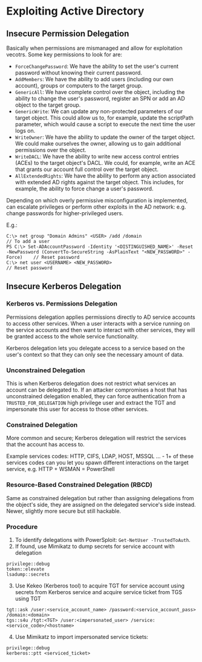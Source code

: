 # Exploiting Active Directory

## Insecure Permission Delegation

Basically when permissions are mismanaged and allow for exploitation vecotrs. Some key permissions to look for are:
- `ForceChangePassword`: We have the ability to set the user's current password without knowing their current password.
- `AddMembers`: We have the ability to add users (including our own account), groups or computers to the target group.
- `GenericAll`: We have complete control over the object, including the ability to change the user's password, register an SPN or add an AD object to the target group.
- `GenericWrite`: We can update any non-protected parameters of our target object. This could allow us to, for example, update the scriptPath parameter, which would cause a script to execute the next time the user logs on.
- `WriteOwner`: We have the ability to update the owner of the target object. We could make ourselves the owner, allowing us to gain additional permissions over the object.
- `WriteDACL`: We have the ability to write new access control entries (ACEs) to the target object's DACL. We could, for example, write an ACE that grants our account full control over the target object.
- `AllExtendedRights`: We have the ability to perform any action associated with extended AD rights against the target object. This includes, for example, the ability to force change a user's password.

Depending on which overly permissive misconfiguration is implemented, can escalate privileges or perform other exploits in the AD network: e.g. change passwords for higher-privileged users.

E.g.:

```
C:\> net group "Domain Admins" <USER> /add /domain                                                                                                  // To add a user
PS C:\> Set-ADAccountPassword -Identity '<DISTINGUISHED_NAME>' -Reset -NewPassword (ConvertTo-SecureString -AsPlainText "<NEW_PASSWORD>" -Force)    // Reset password
C:\> net user <USERNAME> <NEW_PASSWORD>                                                                                                             // Reset password
```

## Insecure Kerberos Delegation

### Kerberos vs. Permissions Delegation

Permissions delegation applies permissions directly to AD service accounts to access other services. When a user interacts with a service running on the service accounts and then want to interact with other services, they will be granted access to the whole service functionality.

Kerberos delegation lets you delegate access to a service based on the user's context so that they can only see the necessary amount of data.

### Unconstrained Delegation

This is when Kerberos delegation does not restrict what services an account can be delegated to. If an attacker compromises a host that has unconstrained delegation enabled, they can force authentication from a `TRUSTED_FOR_DELEGATION` high privilege user and extract the TGT and impersonate this user for access to those other services.

### Constrained Delegation

More common and secure; Kerberos delegation will restrict the services that the account has access to.

Example services codes: HTTP, CIFS, LDAP, HOST, MSSQL ... - 1+ of these services codes can you let you spawn different interactions on the target service, e.g. HTTP + WSMAN = PowerShell

### Resource-Based Constrained Delegation (RBCD)

Same as constrained delegation but rather than assigning delegations from the object's side, they are assigned on the delegated service's side instead. Newer, slightly more secure but still hackable.

### Procedure

1. To identify delegations with PowerSploit: `Get-NetUser -TrustedToAuth`.
2. If found, use Mimikatz to dump secrets for service account with delegation
```
privilege::debug
token::elevate
lsadump::secrets
```
3. Use Kekeo (Kerberos tool) to acquire TGT for service account using secrets from Kerberos service and acquire service ticket from TGS using TGT
```
tgt::ask /user:<service_account_name> /password:<service_account_pass> /domain:<domain>
tgs::s4u /tgt:<TGT> /user:<impersonated_user> /service:<service_code>/<hostname>
```
4. Use Mimikatz to import impersonated service tickets:
```
privilege::debug
kerberos::ptt <serviced_ticket>
```

